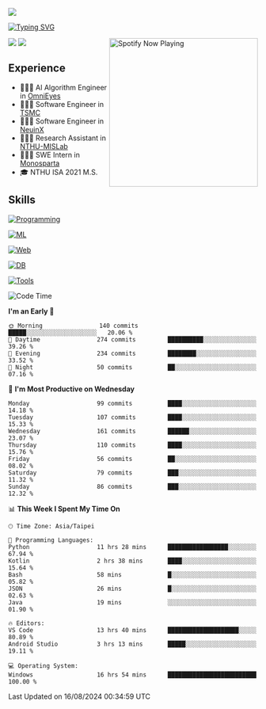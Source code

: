 ![](https://komarev.com/ghpvc/?username=peter0512lee&color=ff69b4)

[![Typing SVG](https://readme-typing-svg.herokuapp.com?color=F742BA&size=20&lines=Hi!+I'm+JYL)](https://git.io/typing-svg)

[<img src="https://spotify-now-playing.peter0512lee.vercel.app/api/spotify-playing" alt="Spotify Now Playing" width="300" align="right" />](https://open.spotify.com/user/21iyoswqgnkoe7peuesmqnhgy)

![](https://leetcard.jacoblin.cool/peter0512lee?theme=dark)
![](https://github-readme-activity-graph.vercel.app/graph?username=peter0512lee&theme=github)

## Experience
- 🧑🏻‍💻 AI Algorithm Engineer in [OmniEyes](https://www.theomnieyes.com/)
- 🧑🏻‍💻 Software Engineer in [TSMC](https://www.tsmc.com/)
- 🧑🏻‍💻 Software Engineer in [NeuinX](https://neuinx.com/)
- 🧑🏻‍💻 Research Assistant in [NTHU-MISLab](https://mislab.cs.nthu.edu.tw/)
- 🧑🏻‍💻 SWE Intern in [Monosparta](https://monosparta.org/)
- 🎓 NTHU ISA 2021 M.S.

## Skills
[![Programming](https://skillicons.dev/icons?i=py,kotlin,js)](https://skillicons.dev)

[![ML](https://skillicons.dev/icons?i=pytorch,opencv,sklearn)](https://skillicons.dev)

[![Web](https://skillicons.dev/icons?i=html,css,react,tailwind,nodejs,vite)](https://skillicons.dev)

[![DB](https://skillicons.dev/icons?i=firebase,sqlite,mysql,mongodb)](https://skillicons.dev)

[![Tools](https://skillicons.dev/icons?i=git,github,githubactions,vercel,docker,kubernetes,vscode,postman,anaconda,androidstudio)](https://skillicons.dev)

<!--
<table><tr><td valign="top" width="50%">

<img src="https://github-readme-stats-sigma-five.vercel.app/api?username=peter0512lee&hide_border=true&show_icons=true&locale=en&layout=compact&theme=dracula" align="left" style="width: 100%" />

</td><td valign="top" width="50%">

<img src="https://github-readme-stats-sigma-five.vercel.app/api/top-langs?username=peter0512lee&hide_border=true&show_icons=true&locale=en&layout=compact&theme=dracula" align="left" style="width: 100%" />

</td></tr></table>  
-->

<!--START_SECTION:waka-->
![Code Time](http://img.shields.io/badge/Code%20Time-1%2C221%20hrs%2029%20mins-blue)

**I'm an Early 🐤** 

```text
🌞 Morning                140 commits         █████░░░░░░░░░░░░░░░░░░░░   20.06 % 
🌆 Daytime                274 commits         ██████████░░░░░░░░░░░░░░░   39.26 % 
🌃 Evening                234 commits         ████████░░░░░░░░░░░░░░░░░   33.52 % 
🌙 Night                  50 commits          ██░░░░░░░░░░░░░░░░░░░░░░░   07.16 % 
```
📅 **I'm Most Productive on Wednesday** 

```text
Monday                   99 commits          ████░░░░░░░░░░░░░░░░░░░░░   14.18 % 
Tuesday                  107 commits         ████░░░░░░░░░░░░░░░░░░░░░   15.33 % 
Wednesday                161 commits         ██████░░░░░░░░░░░░░░░░░░░   23.07 % 
Thursday                 110 commits         ████░░░░░░░░░░░░░░░░░░░░░   15.76 % 
Friday                   56 commits          ██░░░░░░░░░░░░░░░░░░░░░░░   08.02 % 
Saturday                 79 commits          ███░░░░░░░░░░░░░░░░░░░░░░   11.32 % 
Sunday                   86 commits          ███░░░░░░░░░░░░░░░░░░░░░░   12.32 % 
```


📊 **This Week I Spent My Time On** 

```text
🕑︎ Time Zone: Asia/Taipei

💬 Programming Languages: 
Python                   11 hrs 28 mins      █████████████████░░░░░░░░   67.94 % 
Kotlin                   2 hrs 38 mins       ████░░░░░░░░░░░░░░░░░░░░░   15.64 % 
Bash                     58 mins             █░░░░░░░░░░░░░░░░░░░░░░░░   05.82 % 
JSON                     26 mins             █░░░░░░░░░░░░░░░░░░░░░░░░   02.63 % 
Java                     19 mins             ░░░░░░░░░░░░░░░░░░░░░░░░░   01.90 % 

🔥 Editors: 
VS Code                  13 hrs 40 mins      ████████████████████░░░░░   80.89 % 
Android Studio           3 hrs 13 mins       █████░░░░░░░░░░░░░░░░░░░░   19.11 % 

💻 Operating System: 
Windows                  16 hrs 54 mins      █████████████████████████   100.00 % 
```


 Last Updated on 16/08/2024 00:34:59 UTC
<!--END_SECTION:waka-->


<!--
**peter0512lee/peter0512lee** is a ✨ _special_ ✨ repository because its `README.md` (this file) appears on your GitHub profile.

